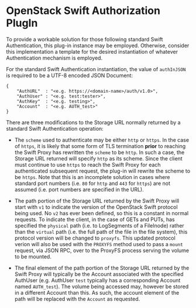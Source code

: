 # OpenStack Swift Authorization PlugIn

To provide a workable solution for those following standard Swift Authentication,
this plug-in instance may be employed. Otherwise, consider this implementation a
template for the desired instantiation of whatever Authentication mechanism is
employed.

For the standard Swift Authentication instantiation, the value of `authInJSON`
is required to be a UTF-8 encoded JSON Document:

```
{
    "AuthURL"  : "<e.g. https://<domain-name>/auth/v1.0>",
    "AuthUser" : "<e.g. test:tester>",
    "AuthKey"  : "<e.g. testing>",
    "Account"  : "<e.g. AUTH_test>"
}
```

There are three modifications to the Storage URL normally returned by a
standard Swift Authentication operation:

* The `scheme` used to authenticate may be either `http` or `https`. In the
  case of `https`, it is likely that some form of TLS termination <b>prior</b>
  to reaching the Swift Proxy has rewritten the `scheme` to be `http`. In such
  a case, the Storage URL returned will specify `http` as its scheme. Since
  the client must continue to use `https` to reach the Swift Proxy for each
  authenticated subsequent request, the plug-in will rewrite the scheme to
  be `https`. Note that this is an incomplete solution in cases where standard
  port numbers (i.e. `80` for `http` and `443` for `https`) are not assumed
  (i.e. port numbers are specified in the URL).

* The path portion of the Storage URL returned by the Swift Proxy will start
  with `v1` to indicate the version of the OpenStack Swift protocol being used.
  No `v2` has ever been defined, so this is a constant in normal requests.
  To indicate the client, in the case of GETs and PUTs, has specified the
  `physical` path (i.e. to LogSegments of a FileInode) rather than the
  `virtual` path (i.e. the full path of the file in the file system), this
  protocol version will be changed to `proxyfs`. This updated protocol verion
  will also be used with the `PROXYFS` method used to pass a `mount` request,
  via JSON RPC, over to the ProxyFS process serving the volume to be mounted.

* The final element of the path portion of the Storage URL returned by the
  Swift Proxy will typically be the Account associated with the specified
  AuthUser (e.g. AuthUser `test` typically has a corresponding Account named
  `AUTH_test`). The volume being accessed may, however be stored in a different
  Account than this. As such, the account element of the path will be replaced
  with the `Account` as requested.
